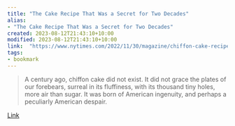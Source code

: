 ```yaml
---
title: "The Cake Recipe That Was a Secret for Two Decades"
alias:
- "The Cake Recipe That Was a Secret for Two Decades"
created: 2023-08-12T21:43:10+10:00
modified: 2023-08-12T21:43:10+10:00
link:  "https://www.nytimes.com/2022/11/30/magazine/chiffon-cake-recipe.html"
tags:
- bookmark
---
```


> A century ago, chiffon cake did not exist. It did not grace the plates of our forebears, surreal in its fluffiness, with its thousand tiny holes, more air than sugar. It was born of American ingenuity, and perhaps a peculiarly American despair.

[Link](https://www.nytimes.com/2022/11/30/magazine/chiffon-cake-recipe.html)